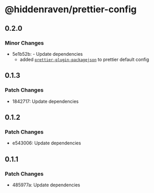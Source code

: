 # @hiddenraven/prettier-config

## 0.2.0

### Minor Changes

- 5e1b52b: - Update dependencies
  - added [`prettier-plugin-packagejson`](https://www.npmjs.com/package/prettier-plugin-packagejson) to prettier default config

## 0.1.3

### Patch Changes

- 1842717: Update dependencies

## 0.1.2

### Patch Changes

- e543006: Update dependencies

## 0.1.1

### Patch Changes

- 485977a: Update dependencies
